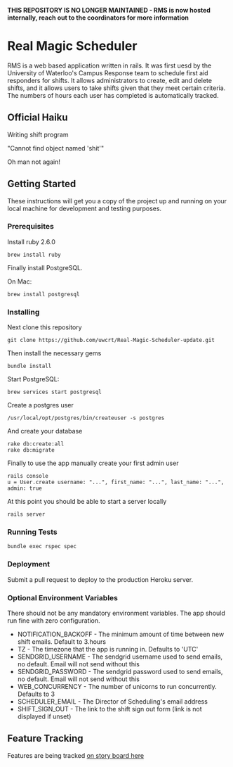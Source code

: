 
**THIS REPOSITORY IS NO LONGER MAINTAINED - RMS is now hosted internally, reach out to the coordinators for more information**

# Real Magic Scheduler

RMS is a web based application written in rails. It was first uesd by the University of Waterloo's Campus Response team to schedule first aid responders for shifts. It allows administrators to create, edit and delete shifts, and it allows users to take shifts given that they meet certain criteria. The numbers of hours each user has completed is automatically tracked.

## Official Haiku

Writing shift program

"Cannot find object named 'shit'"

Oh man not again!

## Getting Started

These instructions will get you a copy of the project up and running on your local machine for development and testing purposes.

### Prerequisites

Install ruby 2.6.0

```
brew install ruby
```

Finally install PostgreSQL.

On Mac:

```
brew install postgresql
```

### Installing

Next clone this repository

```
git clone https://github.com/uwcrt/Real-Magic-Scheduler-update.git
```

Then install the necessary gems

```
bundle install
```

Start PostgreSQL:

```
brew services start postgresql
```

Create a postgres user

```
/usr/local/opt/postgres/bin/createuser -s postgres
```

And create your database

```
rake db:create:all
rake db:migrate
```

Finally to use the app manually create your first admin user

```
rails console
u = User.create username: "...", first_name: "...", last_name: "...", admin: true
```

At this point you should be able to start a server locally

```
rails server
```

### Running Tests

```
bundle exec rspec spec
```

### Deployment

Submit a pull request to deploy to the production Heroku server.

### Optional Environment Variables

There should not be any mandatory environment variables. The app should run fine with zero configuration.

* NOTIFICATION_BACKOFF - The minimum amount of time between new shift emails. Default to 3.hours
* TZ - The timezone that the app is running in. Defaults to 'UTC'
* SENDGRID_USERNAME - The sendgrid username used to send emails, no default. Email will not send without this
* SENDGRID_PASSWORD - The sendgrid password used to send emails, no default. Email will not send without this
* WEB_CONCURRENCY - The number of unicorns to run concurrently. Defaults to 3
* SCHEDULER_EMAIL - The Director of Scheduling's email address
* SHIFT_SIGN_OUT - The link to the shift sign out form (link is not displayed if unset)

## Feature Tracking

Features are being tracked [on story board here](https://trello.com/invite/b/B201Kp7Q/2d808de4e536581563281a334d68f9fc/rms)
